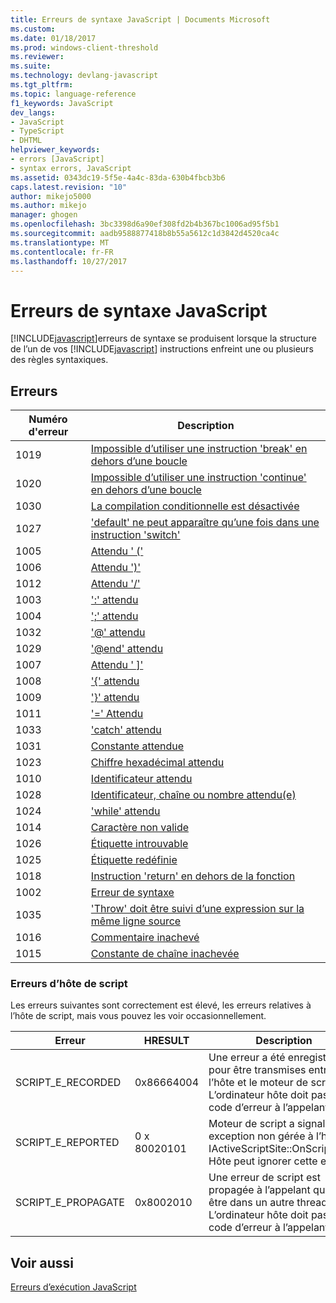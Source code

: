 ```yaml
---
title: Erreurs de syntaxe JavaScript | Documents Microsoft
ms.custom: 
ms.date: 01/18/2017
ms.prod: windows-client-threshold
ms.reviewer: 
ms.suite: 
ms.technology: devlang-javascript
ms.tgt_pltfrm: 
ms.topic: language-reference
f1_keywords: JavaScript
dev_langs:
- JavaScript
- TypeScript
- DHTML
helpviewer_keywords:
- errors [JavaScript]
- syntax errors, JavaScript
ms.assetid: 0343dc19-5f5e-4a4c-83da-630b4fbcb3b6
caps.latest.revision: "10"
author: mikejo5000
ms.author: mikejo
manager: ghogen
ms.openlocfilehash: 3bc3398d6a90ef308fd2b4b367bc1006ad95f5b1
ms.sourcegitcommit: aadb9588877418b8b55a5612c1d3842d4520ca4c
ms.translationtype: MT
ms.contentlocale: fr-FR
ms.lasthandoff: 10/27/2017
---
```

# <a name="javascript-syntax-errors"></a>Erreurs de syntaxe JavaScript
[!INCLUDE[javascript](../../javascript/includes/javascript-md.md)]erreurs de syntaxe se produisent lorsque la structure de l’un de vos [!INCLUDE[javascript](../../javascript/includes/javascript-md.md)] instructions enfreint une ou plusieurs des règles syntaxiques.  
  
## <a name="errors"></a>Erreurs  
  
|Numéro d'erreur|Description|  
|------------------|-----------------|  
|1019|[Impossible d’utiliser une instruction 'break' en dehors d’une boucle](../../javascript/misc/can-t-have-break-outside-of-loop.md)|  
|1020|[Impossible d’utiliser une instruction 'continue' en dehors d’une boucle](../../javascript/misc/can-t-have-continue-outside-of-loop.md)|  
|1030|[La compilation conditionnelle est désactivée](../../javascript/misc/conditional-compilation-is-turned-off.md)|  
|1027|['default' ne peut apparaître qu’une fois dans une instruction 'switch'](../../javascript/misc/default-can-only-appear-once-in-a-switch-statement.md)|  
|1005|[Attendu ' ('](../../javascript/misc/expected-left-parenthesis-javascript.md)|  
|1006|[Attendu ')'](../../javascript/misc/expected-right-parenthesis-javascript.md)|  
|1012|[Attendu '/'](../../javascript/misc/expected-minus.md)|  
|1003|[':' attendu](../../javascript/misc/expected-colon.md)|  
|1004|[';' attendu](../../javascript/misc/expected-semicolon.md)|  
|1032|['@' attendu](../../javascript/misc/expected-at.md)|  
|1029|['@end' attendu](../../javascript/misc/expected-at-end.md)|  
|1007|[Attendu ' &#93;'](../../javascript/misc/expected-right-square-bracket.md)|  
|1008|['{' attendu](../../javascript/misc/expected-left-curly-brace.md)|  
|1009|['}' attendu](../../javascript/misc/expected-right-curly-brace.md)|  
|1011|['=' Attendu](../../javascript/misc/expected-equal-javascript.md)|  
|1033|['catch' attendu](../../javascript/misc/expected-catch.md)|  
|1031|[Constante attendue](../../javascript/misc/expected-constant.md)|  
|1023|[Chiffre hexadécimal attendu](../../javascript/misc/expected-hexadecimal-digit.md)|  
|1010|[Identificateur attendu](../../javascript/misc/expected-identifier-javascript.md)|  
|1028|[Identificateur, chaîne ou nombre attendu(e)](../../javascript/misc/expected-identifier-string-or-number.md)|  
|1024|['while' attendu](../../javascript/misc/expected-while.md)|  
|1014|[Caractère non valide](../../javascript/misc/invalid-character-javascript.md)|  
|1026|[Étiquette introuvable](../../javascript/misc/label-not-found.md)|  
|1025|[Étiquette redéfinie](../../javascript/misc/label-redefined.md)|  
|1018|[Instruction 'return' en dehors de la fonction](../../javascript/misc/return-statement-outside-of-function.md)|  
|1002|[Erreur de syntaxe](../../javascript/misc/syntax-error-javascript.md)|  
|1035|['Throw' doit être suivi d’une expression sur la même ligne source](../../javascript/misc/throw-must-be-followed-by-an-expression-on-the-same-source-line.md)|  
|1016|[Commentaire inachevé](../../javascript/misc/unterminated-comment.md)|  
|1015|[Constante de chaîne inachevée](../../javascript/misc/unterminated-string-constant-javascript.md)|  
  
### <a name="script-host-errors"></a>Erreurs d’hôte de script  
 Les erreurs suivantes sont correctement est élevé, les erreurs relatives à l’hôte de script, mais vous pouvez les voir occasionnellement.  
  
|Erreur|HRESULT|Description|  
|-----------|-------------|-----------------|  
|SCRIPT_E_RECORDED|0x86664004|Une erreur a été enregistrée pour être transmises entre l’hôte et le moteur de script. L’ordinateur hôte doit passer le code d’erreur à l’appelant.|  
|SCRIPT_E_REPORTED|0 x 80020101|Moteur de script a signalé une exception non gérée à l’hôte via IActiveScriptSite::OnScriptError. Hôte peut ignorer cette erreur.|  
|SCRIPT_E_PROPAGATE|0x8002010|Une erreur de script est propagée à l’appelant qui peut être dans un autre thread. L’ordinateur hôte doit passer le code d’erreur à l’appelant.|  
  
## <a name="see-also"></a>Voir aussi  
 [Erreurs d’exécution JavaScript](../../javascript/reference/javascript-run-time-errors.md)